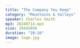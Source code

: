 ```yaml
---
title: "The Company You Keep"
category: "Mountains & Valleys"
speaker: Charles Smith
mp3: 20240714.mp3
size: 29443056
duration: "20:26"
image: logo.jpg
---
```

